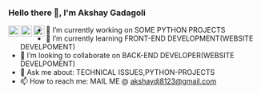 
### Hello there 👋, I'm Akshay Gadagoli

<a href="https://twitter.com/akshay_gadagoli">
  <img align="left" alt="Akshay| Twitter" width="22px" src="https://cdn.jsdelivr.net/npm/simple-icons@v3/icons/twitter.svg" />
</a>
<a href="https://www.linkedin.com/in/akshay-gadagoli-318996199">
  <img align="left" alt="Akshay's LinkdeIN" width="22px" src="https://cdn.jsdelivr.net/npm/simple-icons@v3/icons/linkedin.svg" />
</a>
<a href="https://medium.com/@Akshaydj">
  <img align="left" alt="Akshay's Medium" width="22px" src="https://cdn.jsdelivr.net/npm/simple-icons@v3/icons/medium.svg" />
</a>


    
- 🔭 I’m currently working on SOME PYTHON PROJECTS
- 🌱 I’m currently learning FRONT-END DEVELOPMENT(WEBSITE DEVELPOMENT)
- 👯 I’m looking to collaborate on BACK-END DEVELOPER(WEBSITE DEVELPOMENT)
- 💬 Ask me about: TECHNICAL ISSUES,PYTHON-PROJECTS
- 📫 How to reach me: MAIL ME @ akshaydj8123@gmail.com
